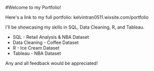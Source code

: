 #Welcome to my Portfolio!

Here's a link to my full portfolio: kelvintran0511.wixsite.com/portfolio

I'll be showcasing my skills in SQL, Data Cleaning, R, and Tableau.

* SQL - Retail Analysis & NBA Dataset
* Data Cleaning - Coffee Dataset
* R - Ice Cream Dataset
* Tableau - NBA Dataset

Any and all feedback would be appreciated!
